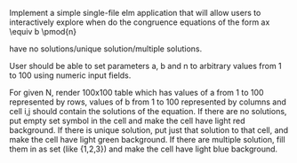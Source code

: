 
Implement a simple single-file elm application that will allow users to interactively explore when do the congruence equations of the form
ax \equiv b \pmod{n}

have no solutions/unique solution/multiple solutions.

User should be able to set parameters a, b and n to arbitrary values from 1 to 100 using numeric input fields.

For given N, render 100x100 table which has values of a from 1 to 100 represented by rows, values of b from 1 to 100 represented by columns
and cell i,j should contain the solutions of the equation.
If there are no solutions, put empty set symbol in the cell and make the cell have light red background.
If there is unique solution, put just that solution to that cell, and make the cell have light green background.
If there are multiple solution, fill them in as set (like {1,2,3}) and make the cell have light blue  background.